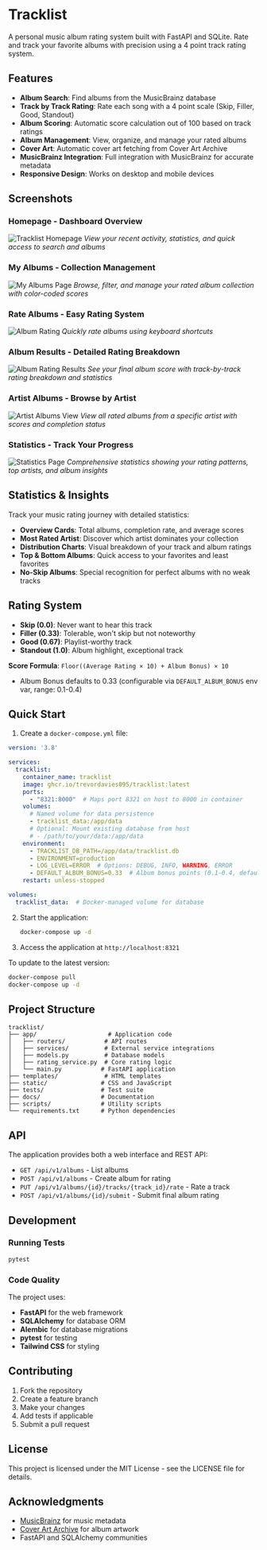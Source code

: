 # Tracklist

A personal music album rating system built with FastAPI and SQLite. Rate and track your favorite albums with precision using a 4 point track rating system.

## Features

- **Album Search**: Find albums from the MusicBrainz database
- **Track by Track Rating**: Rate each song with a 4 point scale (Skip, Filler, Good, Standout)
- **Album Scoring**: Automatic score calculation out of 100 based on track ratings
- **Album Management**: View, organize, and manage your rated albums
- **Cover Art**: Automatic cover art fetching from Cover Art Archive
- **MusicBrainz Integration**: Full integration with MusicBrainz for accurate metadata
- **Responsive Design**: Works on desktop and mobile devices

## Screenshots

### Homepage - Dashboard Overview
![Tracklist Homepage](https://i.imgur.com/NWvM7By.png)
*View your recent activity, statistics, and quick access to search and albums*

### My Albums - Collection Management
![My Albums Page](https://i.imgur.com/99XLvdo.png)
*Browse, filter, and manage your rated album collection with color-coded scores*

### Rate Albums - Easy Rating System
![Album Rating](https://i.imgur.com/Fg3mz8a.png)
*Quickly rate albums using keyboard shortcuts*

### Album Results - Detailed Rating Breakdown
![Album Rating Results](https://i.imgur.com/M1Yxe87.png)
*See your final album score with track-by-track rating breakdown and statistics*

### Artist Albums - Browse by Artist
![Artist Albums View](https://i.imgur.com/5AyhlEf.png)
*View all rated albums from a specific artist with scores and completion status*

### Statistics - Track Your Progress
![Statistics Page](https://i.imgur.com/H17DPjZ.png)
*Comprehensive statistics showing your rating patterns, top artists, and album insights*

## Statistics & Insights

Track your music rating journey with detailed statistics:

- **Overview Cards**: Total albums, completion rate, and average scores
- **Most Rated Artist**: Discover which artist dominates your collection
- **Distribution Charts**: Visual breakdown of your track and album ratings
- **Top & Bottom Albums**: Quick access to your favorites and least favorites
- **No-Skip Albums**: Special recognition for perfect albums with no weak tracks

## Rating System

- **Skip (0.0)**: Never want to hear this track
- **Filler (0.33)**: Tolerable, won't skip but not noteworthy
- **Good (0.67)**: Playlist-worthy track
- **Standout (1.0)**: Album highlight, exceptional track

**Score Formula**: `Floor((Average Rating × 10) + Album Bonus) × 10`
- Album Bonus defaults to 0.33 (configurable via `DEFAULT_ALBUM_BONUS` env var, range: 0.1-0.4)

## Quick Start

1. Create a `docker-compose.yml` file:

```yaml
version: '3.8'

services:
  tracklist:
    container_name: tracklist
    image: ghcr.io/trevordavies095/tracklist:latest
    ports:
      - "8321:8000"  # Maps port 8321 on host to 8000 in container
    volumes:
      # Named volume for data persistence
      - tracklist_data:/app/data
      # Optional: Mount existing database from host
      # - /path/to/your/data:/app/data
    environment:
      - TRACKLIST_DB_PATH=/app/data/tracklist.db
      - ENVIRONMENT=production
      - LOG_LEVEL=ERROR  # Options: DEBUG, INFO, WARNING, ERROR
      - DEFAULT_ALBUM_BONUS=0.33  # Album bonus points (0.1-0.4, default: 0.33)
    restart: unless-stopped

volumes:
  tracklist_data:  # Docker-managed volume for database
```

2. Start the application:
   ```bash
   docker-compose up -d
   ```

3. Access the application at `http://localhost:8321`

To update to the latest version:
```bash
docker-compose pull
docker-compose up -d
```

## Project Structure

```
tracklist/
├── app/                    # Application code
│   ├── routers/           # API routes
│   ├── services/          # External service integrations
│   ├── models.py          # Database models
│   ├── rating_service.py  # Core rating logic
│   └── main.py           # FastAPI application
├── templates/             # HTML templates
├── static/               # CSS and JavaScript
├── tests/                # Test suite
├── docs/                 # Documentation
├── scripts/              # Utility scripts
└── requirements.txt      # Python dependencies
```

## API

The application provides both a web interface and REST API:

- `GET /api/v1/albums` - List albums
- `POST /api/v1/albums` - Create album for rating
- `PUT /api/v1/albums/{id}/tracks/{track_id}/rate` - Rate a track
- `POST /api/v1/albums/{id}/submit` - Submit final album rating

## Development

### Running Tests

```bash
pytest
```

### Code Quality

The project uses:
- **FastAPI** for the web framework
- **SQLAlchemy** for database ORM
- **Alembic** for database migrations
- **pytest** for testing
- **Tailwind CSS** for styling

## Contributing

1. Fork the repository
2. Create a feature branch
3. Make your changes
4. Add tests if applicable
5. Submit a pull request

## License

This project is licensed under the MIT License - see the LICENSE file for details.

## Acknowledgments

- [MusicBrainz](https://musicbrainz.org/) for music metadata
- [Cover Art Archive](https://coverartarchive.org/) for album artwork
- FastAPI and SQLAlchemy communities
